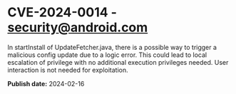 # CVE-2024-0014 - security@android.com

In startInstall of UpdateFetcher.java, there is a possible way to trigger a malicious config update due to a logic error. This could lead to local escalation of privilege with no additional execution privileges needed. User interaction is not needed for exploitation.

**Publish date:** 2024-02-16
